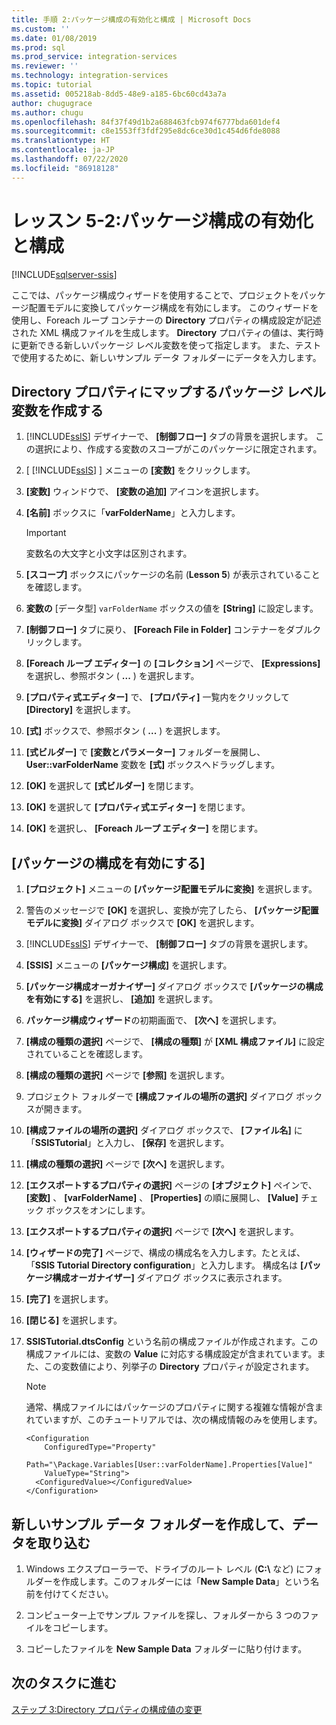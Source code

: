 ```yaml
---
title: 手順 2:パッケージ構成の有効化と構成 | Microsoft Docs
ms.custom: ''
ms.date: 01/08/2019
ms.prod: sql
ms.prod_service: integration-services
ms.reviewer: ''
ms.technology: integration-services
ms.topic: tutorial
ms.assetid: 005218ab-8dd5-48e9-a185-6bc60cd43a7a
author: chugugrace
ms.author: chugu
ms.openlocfilehash: 84f37f49d1b2a688463fcb974f6777bda601def4
ms.sourcegitcommit: c8e1553ff3fdf295e8dc6ce30d1c454d6fde8088
ms.translationtype: HT
ms.contentlocale: ja-JP
ms.lasthandoff: 07/22/2020
ms.locfileid: "86918128"
---
```

# <a name="lesson-5-2-enable-and-configure-package-configurations"></a>レッスン 5-2:パッケージ構成の有効化と構成

[!INCLUDE[sqlserver-ssis](../includes/applies-to-version/sqlserver-ssis.md)]



ここでは、パッケージ構成ウィザードを使用することで、プロジェクトをパッケージ配置モデルに変換してパッケージ構成を有効にします。 このウィザードを使用し、Foreach ループ コンテナーの **Directory** プロパティの構成設定が記述された XML 構成ファイルを生成します。 **Directory** プロパティの値は、実行時に更新できる新しいパッケージ レベル変数を使って指定します。 また、テストで使用するために、新しいサンプル データ フォルダーにデータを入力します。  
  
## <a name="create-a-package-level-variable-mapped-to-the-directory-property"></a>Directory プロパティにマップするパッケージ レベル変数を作成する  
  
1.  [!INCLUDE[ssIS](../includes/ssis-md.md)] デザイナーで、 **[制御フロー]** タブの背景を選択します。 この選択により、作成する変数のスコープがこのパッケージに限定されます。  
  
2.  [ [!INCLUDE[ssIS](../includes/ssis-md.md)] ] メニューの **[変数]** をクリックします。  
  
3.  **[変数]** ウィンドウで、 **[変数の追加]** アイコンを選択します。  
  
4.  **[名前]** ボックスに「**varFolderName**」と入力します。  
  
    > [!IMPORTANT]  
    > 変数名の大文字と小文字は区別されます。  
  
5.  **[スコープ]** ボックスにパッケージの名前 (**Lesson 5**) が表示されていることを確認します。  
  
6.  **変数の** [データ型] `varFolderName` ボックスの値を **[String]** に設定します。  
  
7.  **[制御フロー]** タブに戻り、 **[Foreach File in Folder]** コンテナーをダブルクリックします。  
  
8.  **[Foreach ループ エディター]** の **[コレクション]** ページで、 **[Expressions]** を選択し、参照ボタン ( **...** ) を選択します。  
  
9. **[プロパティ式エディター]** で、 **[プロパティ]** 一覧内をクリックして **[Directory]** を選択します。  
  
10. **[式]** ボックスで、参照ボタン ( **...** ) を選択します。  
  
11. **[式ビルダー]** で **[変数とパラメーター]** フォルダーを展開し、**User::varFolderName** 変数を **[式]** ボックスへドラッグします。  
  
12. **[OK]** を選択して **[式ビルダー]** を閉じます。  
  
13. **[OK]** を選択して **[プロパティ式エディター]** を閉じます。  
  
14. **[OK]** を選択し、 **[Foreach ループ エディター]** を閉じます。  
  
## <a name="enable-package-configurations"></a>[パッケージの構成を有効にする]  
  
1.  **[プロジェクト]** メニューの **[パッケージ配置モデルに変換]** を選択します。  
  
2.  警告のメッセージで **[OK]** を選択し、変換が完了したら、 **[パッケージ配置モデルに変換]** ダイアログ ボックスで **[OK]** を選択します。  
  
3.  [!INCLUDE[ssIS](../includes/ssis-md.md)] デザイナーで、 **[制御フロー]** タブの背景を選択します。  
  
4.  **[SSIS]** メニューの **[パッケージ構成]** を選択します。  
  
5.  **[パッケージ構成オーガナイザー]** ダイアログ ボックスで **[パッケージの構成を有効にする]** を選択し、 **[追加]** を選択します。  
  
6.  **パッケージ構成ウィザード**の初期画面で、 **[次へ]** を選択します。  
  
7.  **[構成の種類の選択]** ページで、 **[構成の種類]** が **[XML 構成ファイル]** に設定されていることを確認します。  
  
8.  **[構成の種類の選択]** ページで **[参照]** を選択します。  
  
9. プロジェクト フォルダーで **[構成ファイルの場所の選択]** ダイアログ ボックスが開きます。  
  
10. **[構成ファイルの場所の選択]** ダイアログ ボックスで、 **[ファイル名]** に「**SSISTutorial**」と入力し、 **[保存]** を選択します。  
  
11. **[構成の種類の選択]** ページで **[次へ]** を選択します。
  
12. **[エクスポートするプロパティの選択]** ページの **[オブジェクト]** ペインで、 **[変数]** 、 **[varFolderName]** 、 **[Properties]** の順に展開し、 **[Value]** チェック ボックスをオンにします。  
  
13. **[エクスポートするプロパティの選択]** ページで **[次へ]** を選択します。  
  
14. **[ウィザードの完了]** ページで、構成の構成名を入力します。たとえば、「**SSIS Tutorial Directory configuration**」と入力します。 構成名は **[パッケージ構成オーガナイザー]** ダイアログ ボックスに表示されます。  
  
15. **[完了]** を選択します。  
  
16. **[閉じる]** を選択します。  
  
17. **SSISTutorial.dtsConfig** という名前の構成ファイルが作成されます。この構成ファイルには、変数の **Value** に対応する構成設定が含まれています。また、この変数値により、列挙子の **Directory** プロパティが設定されます。  
  
    > [!NOTE]  
    > 通常、構成ファイルにはパッケージのプロパティに関する複雑な情報が含まれていますが、このチュートリアルでは、次の構成情報のみを使用します。

    ```
    <Configuration 
        ConfiguredType="Property"  
        Path="\Package.Variables[User::varFolderName].Properties[Value]" 
        ValueType="String">  
      <ConfiguredValue></ConfiguredValue>  
    </Configuration>
    ```
  
## <a name="create-and-populate-a-new-sample-data-folder"></a>新しいサンプル データ フォルダーを作成して、データを取り込む  
  
1.  Windows エクスプローラーで、ドライブのルート レベル (**C:\\** など) にフォルダーを作成します。このフォルダーには「**New Sample Data**」という名前を付けてください。  
  
2.  コンピューター上でサンプル ファイルを探し、フォルダーから 3 つのファイルをコピーします。  
  
3.  コピーしたファイルを **New Sample Data** フォルダーに貼り付けます。  
  
## <a name="go-to-next-task"></a>次のタスクに進む  
[ステップ 3:Directory プロパティの構成値の変更](../integration-services/lesson-5-3-modifying-the-directory-property-configuration-value.md)  
  
